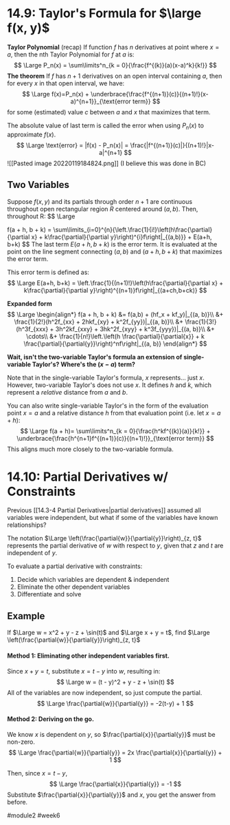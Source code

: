 # 14.9: Taylor's Formula for $\large f(x, y)$
**Taylor Polynomial** (recap)
If function $f$ has $n$ derivatives at point where $x = a$, then the nth Taylor Polynomial for $f$ at $a$ is:
$$
\Large
P_n(x) = \sum\limits^n_{k = 0}{\frac{f^{(k)}(a)(x-a)^k}{k!}}
$$
**The theorem**
If $f$ has $n + 1$ derivatives on an open interval containing $a$, then for every $x$ in that open interval, we have:
$$
\Large
f(x)=P_n(x) + \underbrace{\frac{f^{(n+1)}(c)}{(n+1)!}(x-a)^{n+1}}_{\text{error term}}
$$
for some (estimated) value $c$ between $a$ and $x$ that maximizes that term.

The absolute value of last term is called the error when using $P_n(x)$ to approximate $f(x)$.
$$
\Large
\text{error} = |f(x) - P_n(x)| = \frac{|f^{(n+1)}(c)|}{(n+1)!}|x-a|^{n+1}
$$
![[Pasted image 20220119184824.png]]
(I believe this was done in BC)

## Two Variables
Suppose $f(x, y)$ and its partials through order $n+1$ are continuous throughout open rectangular region $R$ centered around $(a, b)$. 
Then, throughout R:
$$
\Large

f(a + h, b + k) = \sum\limits_{i=0}^{n}{\left.\frac{1}{i!}\left(h\frac{\partial}{\partial x} + k\frac{\partial}{\partial y}\right)^{i}f\right|_{(a,b)}} + E(a+h, b+k)
$$
The last term $E(a+h, b+k)$ is the error term. It is evaluated at the point on the line segment connecting $(a, b)$ and $(a + h, b + k)$ that maximizes the error term.

This error term is defined as:
$$
\Large
E(a+h, b+k) = \left.\frac{1}{(n+1)!}\left(h\frac{\partial}{\partial x} + k\frac{\partial}{\partial y}\right)^{(n+1)}f\right|_{(a+ch,b+ck)}
$$

**Expanded form**
$$
\Large
\begin{align*}
f(a + h, b + k) &= f(a,b) + (hf_x + kf_y)|_{(a, b)}\\
&+ \frac{1}{2!}(h^2f_{xx} + 2hkf_{xy} + k^2f_{yy})|_{(a, b)}\\
&+ \frac{1}{3!}(h^3f_{xxx} + 3h^2kf_{xxy} + 3hk^2f_{xyy} + k^3f_{yyy})|_{(a, b)}\\
&+ \cdots\\
&+ \frac{1}{n!}\left.\left(h \frac{\partial}{\partial{x}} + k \frac{\partial}{\partial{y}}\right)^nf\right|_{(a, b)}
\end{align*}
$$

**Wait, isn't the two-variable Taylor's formula an extension of single-variable Taylor's? Where's the $(x-a)$ term?**

Note that in the single-variable Taylor's formula, $x$ represents... just $x$.
However, two-variable Taylor's does not use $x$. It defines $h$ and $k$, which represent a *relative* distance from $a$ and $b$.

You can also write single-variable Taylor's in the form of the evaluation point $x = a$ and a relative distance $h$ from that evaluation point (i.e. let $x = a + h$):
$$
\Large
f(a + h)= \sum\limits^n_{k = 0}{\frac{h^kf^{(k)}(a)}{k!}} + \underbrace{\frac{h^{n+1}f^{(n+1)}(c)}{(n+1)!}}_{\text{error term}}
$$
This aligns much more closely to the two-variable formula.

# 14.10: Partial Derivatives w/ Constraints
Previous [[14.3-4 Partial Derivatives|partial derivatives]] assumed all variables were independent, but what if some of the variables have known relationships?

The notation $\Large \left(\frac{\partial{w}}{\partial{y}}\right)_{z, t}$ represents the partial derivative of $w$ with respect to $y$, given that $z$ and $t$ are independent of $y$.

To evaluate a partial derivative with constraints:
1. Decide which variables are dependent & independent
2. Eliminate the other dependent variables
3. Differentiate and solve

## Example
If $\Large w = x^2 + y - z + \sin(t)$ and $\Large x + y = t$, find $\Large \left(\frac{\partial{w}}{\partial{y}}\right)_{z, t}$

#### Method 1: Eliminating other independent variables first.
Since $x + y = t$, substitute $x = t - y$ into $w$, resulting in:
$$
\Large
w = (t - y)^2 + y - z + \sin(t)
$$
All of the variables are now independent, so just compute the partial.
$$
\Large
\frac{\partial{w}}{\partial{y}} = -2(t-y) + 1
$$

#### Method 2: Deriving on the go.
We know $x$ is dependent on $y$, so $\frac{\partial{x}}{\partial{y}}$ must be non-zero.
$$
\Large
\frac{\partial{w}}{\partial{y}} = 2x \frac{\partial{x}}{\partial{y}} + 1
$$

Then, since $x = t - y$,
$$
\Large
\frac{\partial{x}}{\partial{y}} = -1
$$
Substitute $\frac{\partial{x}}{\partial{y}}$ and $x$, you get the answer from before.

#module2 #week6